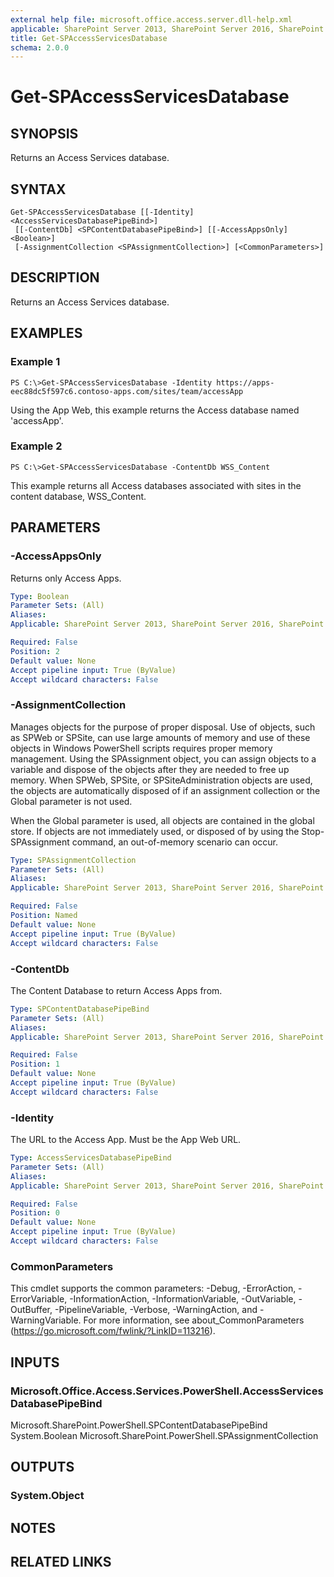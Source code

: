 ```yaml
---
external help file: microsoft.office.access.server.dll-help.xml
applicable: SharePoint Server 2013, SharePoint Server 2016, SharePoint Server 2019
title: Get-SPAccessServicesDatabase
schema: 2.0.0
---
```


# Get-SPAccessServicesDatabase

## SYNOPSIS
Returns an Access Services database.

## SYNTAX

```
Get-SPAccessServicesDatabase [[-Identity] <AccessServicesDatabasePipeBind>]
 [[-ContentDb] <SPContentDatabasePipeBind>] [[-AccessAppsOnly] <Boolean>]
 [-AssignmentCollection <SPAssignmentCollection>] [<CommonParameters>]
```

## DESCRIPTION
Returns an Access Services database.

## EXAMPLES

### Example 1 
```
PS C:\>Get-SPAccessServicesDatabase -Identity https://apps-eec88dc5f597c6.contoso-apps.com/sites/team/accessApp
```
Using the App Web, this example returns the Access database named 'accessApp'.

### Example 2 
```
PS C:\>Get-SPAccessServicesDatabase -ContentDb WSS_Content
```
This example returns all Access databases associated with sites in the content database, WSS_Content.

## PARAMETERS

### -AccessAppsOnly
Returns only Access Apps.

```yaml
Type: Boolean
Parameter Sets: (All)
Aliases: 
Applicable: SharePoint Server 2013, SharePoint Server 2016, SharePoint Server 2019

Required: False
Position: 2
Default value: None
Accept pipeline input: True (ByValue)
Accept wildcard characters: False
```

### -AssignmentCollection
Manages objects for the purpose of proper disposal. Use of objects, such as SPWeb or SPSite, can use large amounts of memory and use of these objects in Windows PowerShell scripts requires proper memory management. Using the SPAssignment object, you can assign objects to a variable and dispose of the objects after they are needed to free up memory. When SPWeb, SPSite, or SPSiteAdministration objects are used, the objects are automatically disposed of if an assignment collection or the Global parameter is not used.

When the Global parameter is used, all objects are contained in the global store. If objects are not immediately used, or disposed of by using the Stop-SPAssignment command, an out-of-memory scenario can occur.

```yaml
Type: SPAssignmentCollection
Parameter Sets: (All)
Aliases: 
Applicable: SharePoint Server 2013, SharePoint Server 2016, SharePoint Server 2019

Required: False
Position: Named
Default value: None
Accept pipeline input: True (ByValue)
Accept wildcard characters: False
```

### -ContentDb
The Content Database to return Access Apps from.

```yaml
Type: SPContentDatabasePipeBind
Parameter Sets: (All)
Aliases: 
Applicable: SharePoint Server 2013, SharePoint Server 2016, SharePoint Server 2019

Required: False
Position: 1
Default value: None
Accept pipeline input: True (ByValue)
Accept wildcard characters: False
```

### -Identity
The URL to the Access App. Must be the App Web URL.

```yaml
Type: AccessServicesDatabasePipeBind
Parameter Sets: (All)
Aliases: 
Applicable: SharePoint Server 2013, SharePoint Server 2016, SharePoint Server 2019

Required: False
Position: 0
Default value: None
Accept pipeline input: True (ByValue)
Accept wildcard characters: False
```

### CommonParameters
This cmdlet supports the common parameters: -Debug, -ErrorAction, -ErrorVariable, -InformationAction, -InformationVariable, -OutVariable, -OutBuffer, -PipelineVariable, -Verbose, -WarningAction, and -WarningVariable. For more information, see about_CommonParameters (https://go.microsoft.com/fwlink/?LinkID=113216).

## INPUTS

### Microsoft.Office.Access.Services.PowerShell.AccessServicesDatabasePipeBind
Microsoft.SharePoint.PowerShell.SPContentDatabasePipeBind
System.Boolean
Microsoft.SharePoint.PowerShell.SPAssignmentCollection

## OUTPUTS

### System.Object

## NOTES

## RELATED LINKS

